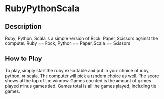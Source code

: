 # RubyPythonScala

## Description
Ruby, Python, Scala is a simple version of Rock, Paper, Scissors against the computer. 
Ruby == Rock, Python == Paper, Scala == Scissors

## How to Play
To play, simply start the ruby executable and put in your choice of ruby, python, or scala. The computer will pick a random choice as well. The score shows at the top of the window. Games counted is the amount of games played minus games tied. Games total is all the games played, including tie games.